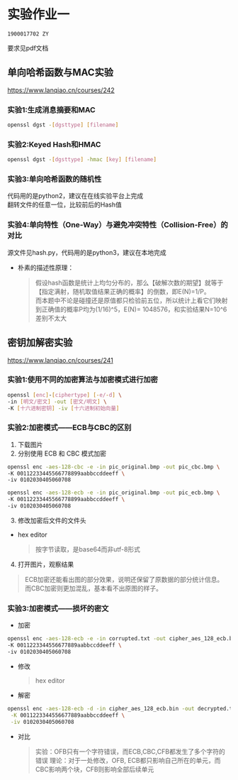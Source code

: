 # 实验作业一
```
1900017702 ZY
```
要求见pdf文档
## 单向哈希函数与MAC实验
https://www.lanqiao.cn/courses/242
### 实验1:生成消息摘要和MAC
```bash
openssl dgst -[dgsttype] [filename]
```
### 实验2:Keyed Hash和HMAC
```bash
openssl dgst -[dgsttype] -hmac [key] [filename]
```
### 实验3:单向哈希函数的随机性
代码用的是python2，建议在在线实验平台上完成<br>
翻转文件的任意一位，比较前后的Hash值
### 实验4:单向特性（One-Way）与避免冲突特性（Collision-Free）的对比
源文件见hash.py，代码用的是python3，建议在本地完成
<br>
- 朴素的描述性原理：<br>
    > 假设hash函数是统计上均匀分布的，那么【破解次数的期望】就等于【指定满射，随机取值结果正确的概率】的倒数，即E(N)=1/P。<br>
    > 而本题中不论是碰撞还是原值都只检验前五位，所以统计上看它们映射到正确值的概率P均为(1/16)^5，E(N)= 1048576，和实验结果N=10^6差别不太大

## 密钥加解密实验
https://www.lanqiao.cn/courses/241
### 实验1:使用不同的加密算法与加密模式进行加密
```bash
openssl [enc]-[ciphertype] [-e/-d] \
-in [明文/密文] -out [密文/明文] \
-K [十六进制密钥] -iv [十六进制初始向量]
```
### 实验2:加密模式——ECB与CBC的区别
1. 下载图片
2. 分别使用 ECB 和 CBC 模式加密
```bash
openssl enc -aes-128-cbc -e -in pic_original.bmp -out pic_cbc.bmp \
-K 00112233445566778899aabbccddeeff \
-iv 0102030405060708

openssl enc -aes-128-ecb -e -in pic_original.bmp -out pic_ecb.bmp \
-K 00112233445566778899aabbccddeeff \
-iv 0102030405060708
```
3. 修改加密后文件的文件头
- hex editor
    > 按字节读取，是base64而非utf-8形式
4. 打开图片，观察结果
> ECB加密还能看出图的部分效果，说明还保留了原数据的部分统计信息。<br>
> 而CBC加密则更加混乱，基本看不出原图的样子。
### 实验3:加密模式——损坏的密文
- 加密
```bash
openssl enc -aes-128-ecb -e -in corrupted.txt -out cipher_aes_128_ecb.bin \
-K 0011223344556677889aabbccddeeff \
-iv 0102030405060708
```
- 修改
    > hex editor
- 解密
```bash
openssl enc -aes-128-ecb -d -in cipher_aes_128_ecb.bin -out decrypted.txt \
 -K 0011223344556677889aabbccddeeff \
 -iv 0102030405060708
```
- 对比
    > 实验：OFB只有一个字符错误，而ECB,CBC,CFB都发生了多个字符的错误
    > 理论：对于一处修改，OFB, ECB都只影响自己所在的单元，而CBC影响两个块，CFB则影响全部后续单元